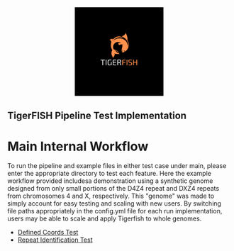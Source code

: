 <div align="center">
    <a href="#readme"><img src="../../docs/source/imgs/tigerfish_logo.png" width="200"></a>
</div>

## TigerFISH Pipeline Test Implementation

# Main Internal Workflow

To run the pipeline and example files in either test case under main, please enter the appropriate directory to test each feature. Here the example workflow provided includesa demonstration using a synthetic genome designed from only small portions of the D4Z4 repeat and DXZ4 repeats from chromosomes 4 and X, respectively. This "genome" was made to simply account for easy testing and scaling with new users. By switching file paths appropriately in the config.yml file for each run implementation, users may be able to scale and apply Tigerfish to whole genomes.

* [Defined Coords Test](main/main_pipeline/expected_pipeline_output/defined_coords_output/)
* [Repeat Identification Test](main/main_pipeline/expected_pipeline_output/repeat_ID_output/)
